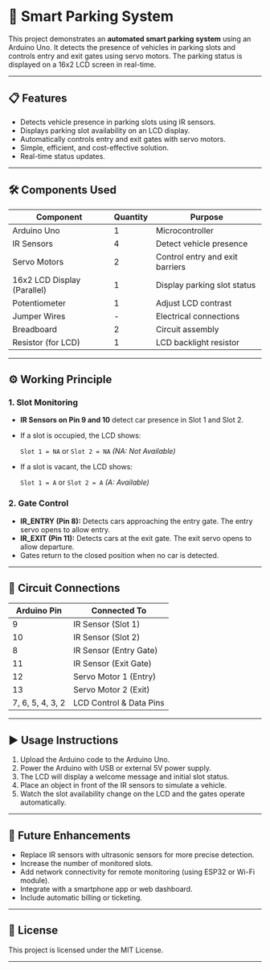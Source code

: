 # 🚗 Smart Parking System

This project demonstrates an **automated smart parking system** using an Arduino Uno. It detects the presence of vehicles in parking slots and controls entry and exit gates using servo motors. The parking status is displayed on a 16x2 LCD screen in real-time.

---

## 📋 Features

- Detects vehicle presence in parking slots using IR sensors.
- Displays parking slot availability on an LCD display.
- Automatically controls entry and exit gates with servo motors.
- Simple, efficient, and cost-effective solution.
- Real-time status updates.

---

## 🛠️ Components Used

| Component                     | Quantity | Purpose                                      |
|-------------------------------|----------|----------------------------------------------|
| Arduino Uno                    | 1        | Microcontroller                              |
| IR Sensors                     | 4        | Detect vehicle presence                      |
| Servo Motors                   | 2        | Control entry and exit barriers              |
| 16x2 LCD Display (Parallel)    | 1        | Display parking slot status                  |
| Potentiometer                  | 1        | Adjust LCD contrast                          |
| Jumper Wires                   | -        | Electrical connections                       |
| Breadboard                     | 2        | Circuit assembly                             |
| Resistor (for LCD)             | 1        | LCD backlight resistor                       |

---

## ⚙️ Working Principle

### 1. Slot Monitoring
- **IR Sensors on Pin 9 and 10** detect car presence in Slot 1 and Slot 2.
- If a slot is occupied, the LCD shows:
  
  `Slot 1 = NA` or `Slot 2 = NA`  *(NA: Not Available)*

- If a slot is vacant, the LCD shows:
  
  `Slot 1 = A` or `Slot 2 = A` *(A: Available)*

### 2. Gate Control
- **IR_ENTRY (Pin 8):** Detects cars approaching the entry gate. The entry servo opens to allow entry.
- **IR_EXIT (Pin 11):** Detects cars at the exit gate. The exit servo opens to allow departure.
- Gates return to the closed position when no car is detected.

---

## 🔌 Circuit Connections

| Arduino Pin | Connected To           |
|-------------|------------------------|
| 9           | IR Sensor (Slot 1)     |
| 10          | IR Sensor (Slot 2)     |
| 8           | IR Sensor (Entry Gate) |
| 11          | IR Sensor (Exit Gate)  |
| 12          | Servo Motor 1 (Entry)  |
| 13          | Servo Motor 2 (Exit)   |
| 7, 6, 5, 4, 3, 2 | LCD Control & Data Pins |

---

## ▶️ Usage Instructions

1. Upload the Arduino code to the Arduino Uno.
2. Power the Arduino with USB or external 5V power supply.
3. The LCD will display a welcome message and initial slot status.
4. Place an object in front of the IR sensors to simulate a vehicle.
5. Watch the slot availability change on the LCD and the gates operate automatically.

---

## 🚀 Future Enhancements

- Replace IR sensors with ultrasonic sensors for more precise detection.
- Increase the number of monitored slots.
- Add network connectivity for remote monitoring (using ESP32 or Wi-Fi module).
- Integrate with a smartphone app or web dashboard.
- Include automatic billing or ticketing.

---

## 📄 License

This project is licensed under the MIT License.

---


